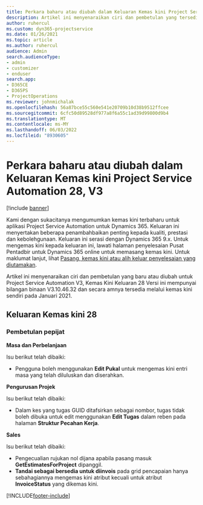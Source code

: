 ```yaml
---
title: Perkara baharu atau diubah dalam Keluaran Kemas kini Project Service Automation 28, V3
description: Artikel ini menyenaraikan ciri dan pembetulan yang tersedia dalam Keluaran Kemas Kini Automasi Project Service 28, V3.
author: ruhercul
ms.custom: dyn365-projectservice
ms.date: 01/26/2021
ms.topic: article
ms.author: ruhercul
audience: Admin
search.audienceType:
- admin
- customizer
- enduser
search.app:
- D365CE
- D365PS
- ProjectOperations
ms.reviewer: johnmichalak
ms.openlocfilehash: 56a87bce55c560e541e20709b10d38b9512ffcee
ms.sourcegitcommit: 6cfc50d89528df977a8f6a55c1ad39d99800d9b4
ms.translationtype: MT
ms.contentlocale: ms-MY
ms.lasthandoff: 06/03/2022
ms.locfileid: "8930605"
---
```

# <a name="whats-new-or-changed-in-project-service-automation-update-release-28-v3"></a>Perkara baharu atau diubah dalam Keluaran Kemas kini Project Service Automation 28, V3

[!include [banner](../includes/psa-now-project-operations.md)]

Kami dengan sukacitanya mengumumkan kemas kini terbaharu untuk aplikasi Project Service Automation untuk Dynamics 365. Keluaran ini menyertakan beberapa penambahbaikan penting kepada kualiti, prestasi dan kebolehgunaan. Keluaran ini serasi dengan Dynamics 365 9.x. Untuk mengemas kini kepada keluaran ini, lawati halaman penyelesaian Pusat Pentadbir untuk Dynamics 365 online untuk memasang kemas kini. Untuk maklumat lanjut, lihat [Pasang, kemas kini atau alih keluar penyelesaian yang diutamakan](/power-platform/admin/install-remove-preferred-solution).

Artikel ini menyenaraikan ciri dan pembetulan yang baru atau diubah untuk Project Service Automation V3, Kemas Kini Keluaran 28 Versi ini mempunyai bilangan binaan V3.10.46.32 dan secara amnya tersedia melalui kemas kini sendiri pada Januari 2021.

## <a name="update-release-28"></a>Keluaran Kemas kini 28

### <a name="bug-fixes"></a>Pembetulan pepijat

**Masa dan Perbelanjaan**

Isu berikut telah dibaiki:

- Pengguna boleh menggunakan **Edit Pukal** untuk mengemas kini entri masa yang telah diluluskan dan diserahkan.

**Pengurusan Projek**

Isu berikut telah dibaiki:

- Dalam kes yang tugas GUID ditafsirkan sebagai nombor, tugas tidak boleh dibuka untuk edit menggunakan **Edit Tugas** dalam reben pada halaman **Struktur Pecahan Kerja**.

**Sales**

Isu berikut telah dibaiki:

- Pengecualian rujukan nol dijana apabila pasang masuk **GetEstimatesForProject** dipanggil.
- **Tandai sebagai bersedia untuk diinvois** pada grid pencapaian hanya sebahagiannya mengemas kini atribut kecuali untuk atribut **InvoiceStatus** yang dikemas kini.



[!INCLUDE[footer-include](../includes/footer-banner.md)]

